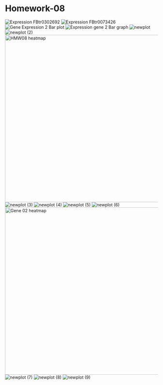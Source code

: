 # Homework-08
![Expression FBtr0302692](https://github.com/user-attachments/assets/0e4d2b76-5bbd-4240-a1aa-87614c48e07f)
![Expression FBtr0073426](https://github.com/user-attachments/assets/a6c6ca16-f6e9-4965-a385-f725b31ef95c)
![Gene Expression 2 Bar plot](https://github.com/user-attachments/assets/d4158f2f-7d85-4db2-9098-b6ce20327694)
![Expression gene 2 Bar graph](https://github.com/user-attachments/assets/009b7609-4629-4f69-bbc3-d7779d1b8cf6)
![newplot](https://github.com/user-attachments/assets/c055116d-45ca-42c9-bca3-7084f95cafa3)
![newplot (2)](https://github.com/user-attachments/assets/51228c7f-b91a-4142-ba87-ae204c200e91)
<img width="550" alt="HMW08 heatmap" src="https://github.com/user-attachments/assets/2d787f4b-cd74-4bb5-b7d6-bd00220970ce">
![newplot (3)](https://github.com/user-attachments/assets/6f045bc4-ce2a-44fd-9238-ac0ea4cdc50a)
![newplot (4)](https://github.com/user-attachments/assets/73c2e54f-8e1a-4581-8fc1-d95ee1a765f9)
![newplot (5)](https://github.com/user-attachments/assets/8c85abf7-b234-44f9-9c65-a3fd48d38747)
![newplot (6)](https://github.com/user-attachments/assets/5f55161b-537e-4b71-8f41-2706318fb513)
<img width="550" alt="Gene 02 heatmap" src="https://github.com/user-attachments/assets/f99e2bca-a724-48fb-80dc-f2caefcba433">
![newplot (7)](https://github.com/user-attachments/assets/1455b03b-b321-4e9b-a5d6-893830476d27)
![newplot (8)](https://github.com/user-attachments/assets/9b7c3045-0516-4e36-8d90-0b77e99d79fd)
![newplot (9)](https://github.com/user-attachments/assets/7f7b62a3-ff32-4230-bf84-290826290c20)
